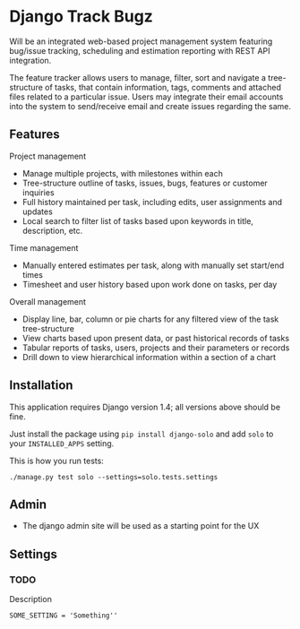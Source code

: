 
Django Track Bugz
===========

Will be an integrated web-based project management system featuring bug/issue tracking, scheduling and estimation reporting with REST API integration. 

The feature tracker allows users to manage, filter, sort and navigate a tree-structure of tasks, that contain information, tags, comments and attached files related to a particular issue.  Users may integrate their email accounts into the system to send/receive email and create issues regarding the same.

Features
--------

Project management

* Manage multiple projects, with milestones within each
* Tree-structure outline of tasks, issues, bugs, features or customer inquiries
* Full history maintained per task, including edits, user assignments and updates
* Local search to filter list of tasks based upon keywords in title, description, etc.

Time management

* Manually entered estimates per task, along with manually set start/end times
* Timesheet and user history based upon work done on tasks, per day

Overall management

* Display line, bar, column or pie charts for any filtered view of the task tree-structure
* View charts based upon present data, or past historical records of tasks
* Tabular reports of tasks, users, projects and their parameters or records
* Drill down to view hierarchical information within a section of a chart



Installation
------------

This application requires Django version 1.4; all versions above should be fine.

Just install the package using `pip install django-solo` and add ``solo`` to
your ``INSTALLED_APPS`` setting.

This is how you run tests:

    ./manage.py test solo --settings=solo.tests.settings


Admin
-----


* The django admin site will be used as a starting point for the UX


Settings
--------

### TODO

Description


    SOME_SETTING = 'Something''

